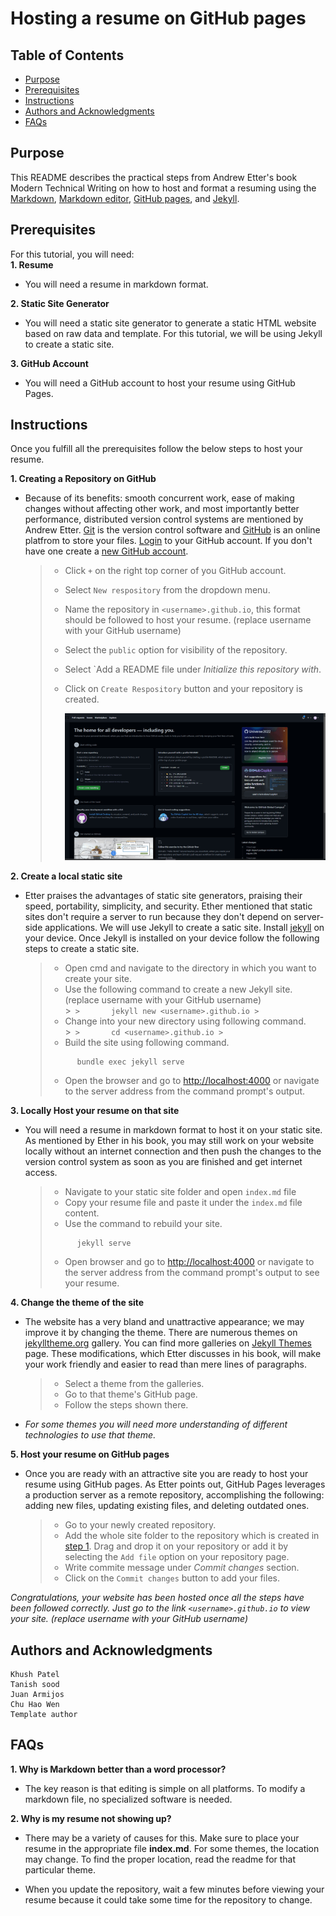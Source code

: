 # Hosting a resume on GitHub pages

## Table of Contents
* [Purpose](#purpose)
* [Prerequisites](#prerequisites)
* [Instructions](#instructions)
* [Authors and Acknowledgments](#authors-and-acknowledgments)
* [FAQs](#faqs)

## Purpose

This README describes the practical steps from Andrew Etter's book Modern Technical Writing on how to host and format a resuming using the [Markdown](https://www.markdownguide.org/), [Markdown editor](https://code.visualstudio.com/docs/languages/markdown), [GitHub pages](https://pages.github.com/), and [Jekyll](https://jekyllrb.com/).

## Prerequisites

For this tutorial, you will need:  
**1. Resume**     
- You will need a resume in markdown format. 

**2. Static Site Generator**    
- You will need a static site generator to generate a static HTML website based on raw data and template. For this tutorial, we will be using Jekyll to create a static site.  

**3. GitHub Account**  
- You will need a GitHub account to host your resume using GitHub Pages.


## Instructions

Once you fulfill all the prerequisites follow the below steps to host your resume.

**1. Creating a Repository on GitHub**  

- Because of its benefits: smooth concurrent work, ease of making changes without affecting other work, and most importantly better performance, distributed version control systems are mentioned by Andrew Etter. [Git](https://git-scm.com/doc) is the version control software and [GitHub](https://github.com/) is an online platfrom to store your files. [Login](https://github.com/login) to your GitHub account. If you don't have one create a [new GitHub account](https://github.com/join). 

    > * Click `+` on the right top corner of you GitHub account.
    > * Select `New respository` from the dropdown menu.
    > * Name the repository in `<username>.github.io`, this format should be followed to host your resume. (replace username with your GitHub username)
    > * Select the `public` option for visibility of the repository.
    > * Select `Add a README file under *Initialize this repository with*.
    > * Click on `Create Respository` button and your repository is created.    
    >  
    >    ![](images/New%20Repository.gif)   


**2. Create a local static site**  

- Etter praises the advantages of static site generators, praising their speed, portability, simplicity, and security. Ether mentioned that static sites don't require a server to run because they don't depend on server-side applications. We will use Jekyll to create a satic site. Install [jekyll](https://jekyllrb.com/docs/installation/) on your device. Once Jekyll is installed on your device follow the following steps to create a static site.  
      
    > 
    >* Open cmd and navigate to the directory in which you want to create your site.
    >* Use the following command to create a new Jekyll site. (replace username with your GitHub username)  
                >```
                >       jekyll new <username>.github.io
                >``` 
    >* Change into your new directory using following command.  
            >```
            >       cd <username>.github.io
            >```
    >* Build the site using following command. 
    >```
    >       bundle exec jekyll serve
    >```
    >* Open the browser and go to  [http://localhost:4000](http://localhost:4000) or navigate to the server address from the command prompt's output.   
      
        

**3. Locally Host your resume on that site**  

- You will need a resume in markdown format to host it on your static site. As mentioned by Ether in his book, you may still work on your website locally without an internet connection and then push the changes to the version control system as soon as you are finished and get internet access.
    >* Navigate to your static site folder and open `index.md` file
    >* Copy your resume file and paste it under the `index.md` file content.
    >* Use the command to rebuild your site.
    >```
    >       jekyll serve
    >````
    >* Open browser and go to  [http://localhost:4000](http://localhost:4000) or navigate to the server address from the command prompt's output to see your resume.

**4. Change the theme of the site**  

- The website has a very bland and unattractive appearance; we may improve it by changing the theme. There are numerous themes on [jekylltheme.org](http://jekyllthemes.org/) gallery. You can find more galleries on [Jekyll Themes](https://jekyllrb.com/docs/themes/) page. These modifications, which Etter discusses in his book, will make your work friendly and easier to read than mere lines of paragraphs.

    >* Select a theme from the galleries.
    >* Go to that theme's GitHub page.
    >* Follow the steps shown there.  

- *For some themes you will need more understanding of different technologies to use that theme.* 

**5. Host your resume on GitHub pages**    
- Once you are ready with an attractive site you are ready to host your resume using GitHub pages. As Etter points out, GitHub Pages leverages a production server as a remote repository, accomplishing the following: adding new files, updating existing files, and deleting outdated ones.

    >* Go to your newly created repository.
    >* Add the whole site folder to the repository which is created in [step 1](#instructions). Drag and drop it on your repository or add it by selecting the `Add file` option on your repository page.
    >* Write commite message under *Commit changes* section.
    >* Click on the `Commit changes` button to add your files.


*Congratulations, your website has been hosted once all the steps have been followed correctly. Just go to the link `<username>.github.io` to view your site. (replace username with your GitHub username)*  


## Authors and Acknowledgments

    Khush Patel
    Tanish sood
    Juan Armijos
    Chu Hao Wen
    Template author

## FAQs
**1. Why is Markdown better than a word processor?**

- The key reason is that editing is simple on all platforms. To modify a markdown file, no specialized software is needed.

**2. Why is my resume not showing up?**
* There may be a variety of causes for this. Make sure to place your resume in the appropriate file **index.md**. For some themes, the location may change. To find the proper location, read the readme for that particular theme.  

* When you update the repository, wait a few minutes before viewing your resume because it could take some time for the repository to change.
